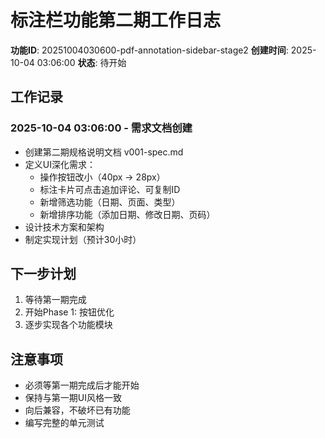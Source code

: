 # 标注栏功能第二期工作日志

**功能ID**: 20251004030600-pdf-annotation-sidebar-stage2
**创建时间**: 2025-10-04 03:06:00
**状态**: 待开始

## 工作记录

### 2025-10-04 03:06:00 - 需求文档创建
- 创建第二期规格说明文档 v001-spec.md
- 定义UI深化需求：
  - 操作按钮改小（40px → 28px）
  - 标注卡片可点击追加评论、可复制ID
  - 新增筛选功能（日期、页面、类型）
  - 新增排序功能（添加日期、修改日期、页码）
- 设计技术方案和架构
- 制定实现计划（预计30小时）

## 下一步计划
1. 等待第一期完成
2. 开始Phase 1: 按钮优化
3. 逐步实现各个功能模块

## 注意事项
- 必须等第一期完成后才能开始
- 保持与第一期UI风格一致
- 向后兼容，不破坏已有功能
- 编写完整的单元测试
